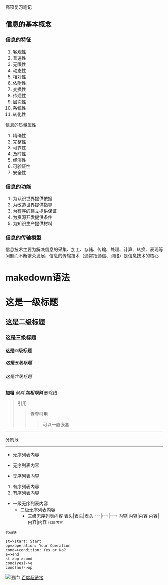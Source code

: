 高项复习笔记

## 信息的基本概念

### 信息的特征

1. 客观性
2. 普遍性
3. 无限性
4. 动态性
5. 相对性
6. 依附性
7. 变换性
8. 传递性
9. 层次性
10. 系统性
11. 转化性

信息的质量属性
1. 精确性
2. 完整性
3. 可靠性
4. 及时性
5. 经济性
6. 可验证性
7. 安全性

### 信息的功能
1. 为认识世界提供依据
2. 为改造世界提供指导
3. 为有序的建立提供保证
4. 为资源开发提供条件
5. 为知识生产提供材料

### 信息的传输模型
信息技术主要为解决信息的采集、加工、存储、传输、处理、计算、转换、表现等问题而不断繁荣发展，信息的传输技术（通常指通信、网络）是信息技术的核心


# makedown语法
# 这是一级标题
## 这是二级标题
### 这是三级标题
#### 这是四级标题
##### 这是五级标题
###### 这是六级标题
**加粗**
*倾斜*
***加粗倾斜***
~~删除线~~
>引用
>>嵌套引用
>>
>>>可以一直嵌套
-----------
分割线
**********
- 无序列表内容
+ 无序列表内容
* 无序列表内容
1. 有序列表内容
2. 有序列表内容
- 一级无序列表内容
   - 二级无序列表内容   
      - 三级无序列表内容
表头|表头|表头
---|:--:|---:
内容|内容|内容
内容|内容|内容
`代码内容`
```
代码块
```
```flow
st=>start: Start
op=>operation: Your Operation
cond=>condition: Yes or No?
e=>end
st->op->cond
cond(yes)->e
cond(no)->op
```
![图片l](http://pic1.win4000.com/pic/1/5b/fca0cf1fd6.jpg "美女")
[百度超链接](https://www.baidu.com)